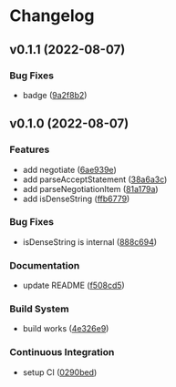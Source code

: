 # Changelog

## v0.1.1 (2022-08-07)

### Bug Fixes

- badge ([9a2f8b2](https://github.com/nlibjs/negotiate/commit/9a2f8b27392ce6bc2b20351c54fbc1831fe61e02))


## v0.1.0 (2022-08-07)

### Features

- add negotiate ([6ae939e](https://github.com/nlibjs/negotiate/commit/6ae939e623b755b5b3b2b14896492cec56d8983c))
- add parseAcceptStatement ([38a6a3c](https://github.com/nlibjs/negotiate/commit/38a6a3ce80cb4ab4ab4b99eac72644172ab75eaa))
- add parseNegotiationItem ([81a179a](https://github.com/nlibjs/negotiate/commit/81a179ae0dea0fdc9df8878555f26a9a51f6106b))
- add isDenseString ([ffb6779](https://github.com/nlibjs/negotiate/commit/ffb6779763857b746ac0a9a990aba348bc819022))

### Bug Fixes

- isDenseString is internal ([888c694](https://github.com/nlibjs/negotiate/commit/888c694c9edd5c7cd2201dc17d61a1878a54f21d))

### Documentation

- update README ([f508cd5](https://github.com/nlibjs/negotiate/commit/f508cd590ebd13680314fcfa5739a8dd1746a5f7))

### Build System

- build works ([4e326e9](https://github.com/nlibjs/negotiate/commit/4e326e950273af915e69c8704739048e2d02913d))

### Continuous Integration

- setup CI ([0290bed](https://github.com/nlibjs/negotiate/commit/0290bed8a92583e51d22bcce1aeb5aad474fffde))


